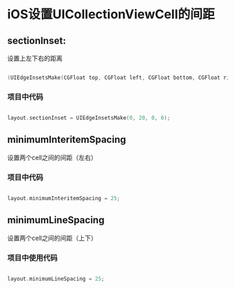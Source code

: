 # iOS设置UICollectionViewCell的间距

## sectionInset:

设置上左下右的距离

``` Objective-C

(UIEdgeInsetsMake(CGFloat top, CGFloat left, CGFloat bottom, CGFloat right));

```

### 项目中代码

``` Objective-C

layout.sectionInset = UIEdgeInsetsMake(0, 20, 0, 0);

```

## minimumInteritemSpacing

设置两个cell之间的间距（左右）

### 项目中代码

``` Objective-C

layout.minimumInteritemSpacing = 25;

```

## minimumLineSpacing

设置两个cell之间的间距（上下）

### 项目中使用代码

``` Objective-C

layout.minimumLineSpacing = 25;

```